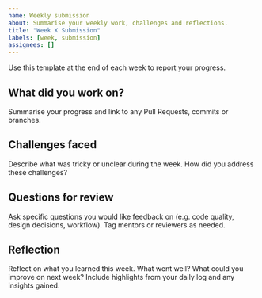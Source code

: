 ```yaml
---
name: Weekly submission
about: Summarise your weekly work, challenges and reflections.
title: "Week X Submission"
labels: [week, submission]
assignees: []
---
```


Use this template at the end of each week to report your progress.

## What did you work on?

Summarise your progress and link to any Pull Requests, commits or branches.

## Challenges faced

Describe what was tricky or unclear during the week. How did you address these challenges?

## Questions for review

Ask specific questions you would like feedback on (e.g. code quality, design decisions, workflow). Tag mentors or reviewers as needed.

## Reflection

Reflect on what you learned this week. What went well? What could you improve on next week? Include highlights from your daily log and any insights gained.
